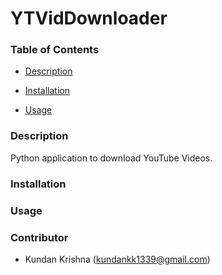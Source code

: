 # YTVidDownloader

### Table of Contents
- [Description](#description)

- [Installation](#installation)

- [Usage](#usage)

### Description

Python application to download YouTube Videos.

### Installation


### Usage

### Contributor
- Kundan Krishna ([kundankk1339@gmail.com](kundankk1339@gmail.com))
